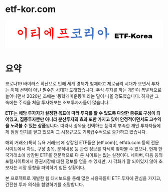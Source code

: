# etf-kor.com

[![ETF코리아](./assets/logo.png)](https://github.com/LoveDH/etf-kor.com/"이티에프코리아")

# 요약

  코로나19 바이러스 확산으로 인해 세계 경제가 침체하고 제로금리 시대가 오면서 투자는 이제 선택이 아닌 필수인 시대가 도래했습니다. 주식 투자를 하는 개인이 폭발적으로 늘어나면서 2020년 초에는 ‘동학개미운동’이라는 말이 나올 정도였습니다. 하지만 그 속에는 주식을 처음 투자해보는 초보투자자들이 많습니다. 
  
  **ETF**는 **해당 투자자가 설정한 목표에 따라 투자를 할 수 있도록 다양한 종류로 구성이 되어있고, 집중투자뿐만 아니라 분산투자의 효과 또한 가지고 있어 안정적이면서도 고수익을 노려볼 수 있는 상품**입니다. 따라서 종목을 선택하는 능력이 부족한 개인 투자자들에게 점점 인기를 얻고 있으며 그 시장규모도 기하급수적으로 증가하고 있습니다. 
  
  해외 거래소(특히 뉴욕 거래소)에 상장된 ETF들은 [etf.com](, etfdb.com 등의 전문 사이트에서 차트, 구성 
종목, 분석내용 등 관련 정보를 자세히 찾아볼 수 있으나, 현재 한국거래소에 상장된 ETF를 전문적으로 다
룬 사이트는 없는 실정이다. 네이버, 다음 등의 포털사이트에서 증권시장에 대한 정보를 얻을 수 있지만, 시
각화가 잘 되어있지 않아 초보자는 시장 동향을 파악하기 힘든 상황이다.

  본 프로젝트로 개발한 웹 대시보드를 통해 많은 사용자들이 ETF 투자에 관심을 가지고, 건전한 투자 의식을 함양하기를 소망합니다.

